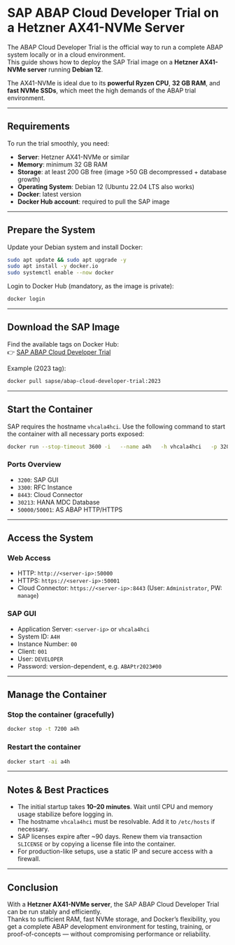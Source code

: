 # SAP ABAP Cloud Developer Trial on a Hetzner AX41-NVMe Server

The ABAP Cloud Developer Trial is the official way to run a complete ABAP system locally or in a cloud environment.  
This guide shows how to deploy the SAP Trial image on a **Hetzner AX41-NVMe server** running **Debian 12**.  

The AX41-NVMe is ideal due to its **powerful Ryzen CPU**, **32 GB RAM**, and **fast NVMe SSDs**, which meet the high demands of the ABAP trial environment.

---

## Requirements

To run the trial smoothly, you need:  

- **Server**: Hetzner AX41-NVMe or similar  
- **Memory**: minimum 32 GB RAM  
- **Storage**: at least 200 GB free (image >50 GB decompressed + database growth)  
- **Operating System**: Debian 12 (Ubuntu 22.04 LTS also works)  
- **Docker**: latest version  
- **Docker Hub account**: required to pull the SAP image  

---

## Prepare the System

Update your Debian system and install Docker:

```bash
sudo apt update && sudo apt upgrade -y
sudo apt install -y docker.io
sudo systemctl enable --now docker
```

Login to Docker Hub (mandatory, as the image is private):

```bash
docker login
```

---

## Download the SAP Image

Find the available tags on Docker Hub:  
👉 [SAP ABAP Cloud Developer Trial](https://hub.docker.com/r/sapse/abap-cloud-developer-trial/tags)  

Example (2023 tag):  

```bash
docker pull sapse/abap-cloud-developer-trial:2023
```

---

## Start the Container

SAP requires the hostname `vhcala4hci`. Use the following command to start the container with all necessary ports exposed:

```bash
docker run --stop-timeout 3600 -i   --name a4h   -h vhcala4hci   -p 3200:3200   -p 3300:3300   -p 8443:8443   -p 30213:30213   -p 50000:50000   -p 50001:50001   sapse/abap-cloud-developer-trial:2023   -agree-to-sap-license   -skip-limits-check
```

### Ports Overview
- `3200`: SAP GUI  
- `3300`: RFC Instance  
- `8443`: Cloud Connector  
- `30213`: HANA MDC Database  
- `50000/50001`: AS ABAP HTTP/HTTPS  

---

## Access the System

### Web Access
- HTTP: `http://<server-ip>:50000`  
- HTTPS: `https://<server-ip>:50001`  
- Cloud Connector: `https://<server-ip>:8443` (User: `Administrator`, PW: `manage`)  

### SAP GUI
- Application Server: `<server-ip>` or `vhcala4hci`  
- System ID: `A4H`  
- Instance Number: `00`  
- Client: `001`  
- User: `DEVELOPER`  
- Password: version-dependent, e.g. `ABAPtr2023#00`  

---

## Manage the Container

### Stop the container (gracefully)
```bash
docker stop -t 7200 a4h
```

### Restart the container
```bash
docker start -ai a4h
```

---

## Notes & Best Practices

- The initial startup takes **10–20 minutes**. Wait until CPU and memory usage stabilize before logging in.  
- The hostname `vhcala4hci` must be resolvable. Add it to `/etc/hosts` if necessary.  
- SAP licenses expire after ~90 days. Renew them via transaction `SLICENSE` or by copying a license file into the container.  
- For production-like setups, use a static IP and secure access with a firewall.  

---

## Conclusion

With a **Hetzner AX41-NVMe server**, the SAP ABAP Cloud Developer Trial can be run stably and efficiently.  
Thanks to sufficient RAM, fast NVMe storage, and Docker’s flexibility, you get a complete ABAP development environment for testing, training, or proof-of-concepts — without compromising performance or reliability.  
